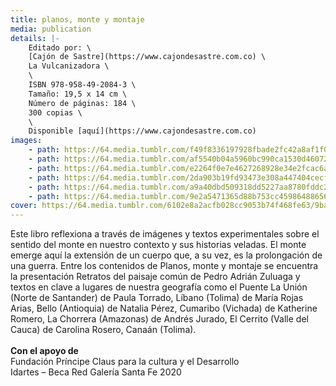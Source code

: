 ```yaml
---
title: planos, monte y montaje
media: publication
details: |-
    Editado por: \
    [Cajón de Sastre](https://www.cajondesastre.com.co) \
    La Vulcanizadora \
    \
    ISBN 978-958-49-2084-3 \
    Tamaño: 19,5 x 14 cm \
    Número de páginas: 184 \
    300 copias \
    \
    Disponible [aquí](https://www.cajondesastre.com.co)
images:
    - path: https://64.media.tumblr.com/f49f8336197928fbade2fc42a8af1f02/11ed2989a609c65a-f0/s2048x3072/c19eb185d06bf5220395877791c611332476ec18.jpg
    - path: https://64.media.tumblr.com/af5540b04a5960bc990ca1530d46072b/11ed2989a609c65a-25/s2048x3072/1e9c0c4feb17a275e340324bf77e7ebb783738ec.jpg
    - path: https://64.media.tumblr.com/e2264f0e7e4627268928e34e2fcac6a7/11ed2989a609c65a-33/s2048x3072/0270f0a74fd55b21edb26426582e1470517c5905.jpg
    - path: https://64.media.tumblr.com/2da903b19fd93473e308a447404cecf1/11ed2989a609c65a-c1/s2048x3072/cf93f13867604d0a4d76584089b1fd18acd7c708.jpg
    - path: https://64.media.tumblr.com/a9a40dbd509318dd5227aa8780fddc24/11ed2989a609c65a-c8/s2048x3072/bfc6ff26d72c2154f5ba3f150dbb630325ce8225.jpg
    - path: https://64.media.tumblr.com/9e2a5471365d88b753cc459864886562/11ed2989a609c65a-71/s2048x3072/c3f65217b56466f1e0ae08c759a6e48aa43a1d6c.jpg
cover: https://64.media.tumblr.com/6102e8a2acfb028cc9053b74f468fe63/9ba5d0244808945a-e4/s1280x1920/262c429d94446378e685547f15273aad47e36189.png
---
```


Este libro reflexiona a través de imágenes y textos experimentales sobre el sentido del monte en nuestro contexto y sus historias veladas. El monte emerge aquí la extensión de un cuerpo que, a su vez, es la prolongación de una guerra. Entre los contenidos de Planos, monte y montaje se encuentra la presentación Retratos del paisaje común de Pedro Adrián Zuluaga y textos en clave a lugares de nuestra geografía como el Puente La Unión (Norte de Santander) de Paula Torrado, Líbano (Tolima) de María Rojas Arias, Bello (Antioquia) de Natalia Pérez, Cumaribo (Vichada) de Katherine Romero, La Chorrera (Amazonas) de Andrés Jurado, El Cerrito (Valle del Cauca) de Carolina Rosero, Canaán (Tolima).
<br>
<br>
**Con el apoyo de**
<br>
Fundación Príncipe Claus para la cultura y el Desarrollo<br>
Idartes – Beca Red Galería Santa Fe 2020
